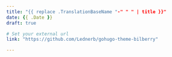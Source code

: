 ```yaml
---
title: "{{ replace .TranslationBaseName "-" " " | title }}"
date: {{ .Date }}
draft: true

# Set your external url
link: "https://github.com/Lednerb/gohugo-theme-bilberry"

---
```


